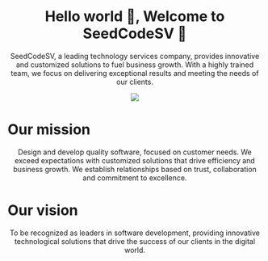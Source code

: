 <h1 align='center'> Hello world 👋, Welcome to SeedCodeSV 🍃</h1>

<p align='center'>
 SeedCodeSV, a leading technology services company, provides innovative and customized solutions to fuel business growth. With a highly trained team, we focus on delivering exceptional results and meeting the needs of our clients.
</p>
<p align='center'>
 <img  src="https://i.pinimg.com/originals/13/28/1b/13281bc86063aa5c9eb2159cde5c9c2c.png">
</p>

# Our mission
<p align='center'>
Design and develop quality software, focused on customer needs. We exceed expectations with customized solutions that drive efficiency and business growth. We establish relationships based on trust, collaboration and commitment to excellence.
</p>

# Our vision
<p align='center'>
To be recognized as leaders in software development, providing innovative technological solutions that drive the success of our clients in the digital world.
</p>
